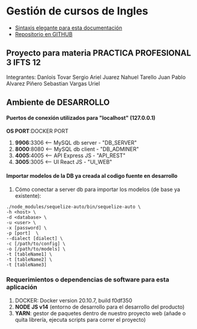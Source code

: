 # Gestión de cursos de Ingles
- [Sintaxis elegante para esta documentación](https://docs.github.com/es/github/writing-on-github/getting-started-with-writing-and-formatting-on-github/basic-writing-and-formatting-syntax)
- [Repositorio en GITHUB](https://github.com/sergioarieljuarez/ei-pp3-2022)

## Proyecto para materia PRACTICA PROFESIONAL 3 IFTS 12
Integrantes:
    Danlois Tovar
    Sergio Ariel Juarez
    Nahuel Tarello
    Juan Pablo Alvarez Piñero
    Sebastian Vargas
    Uriel

## Ambiente de DESARROLLO

#### Puertos de conexión utilizados para "localhost" (127.0.0.1)
**OS PORT**:DOCKER PORT
1. **9906**:3306 <-- MySQL db server - "DB_SERVER"
2. **8000**:8080 <-- MySQL db client - "DB_ADMINER"
3. **4005**:4005 <-- API Express JS - "API_REST"
4. **3005**:3005 <-- UI React JS - "UI_WEB"


#### Importar modelos de la DB ya creada al codigo fuente en desarrollo

1. Cómo conectar a server db para importar los modelos (de base ya existente):
```
./node_modules/sequelize-auto/bin/sequelize-auto \
-h <host> \
-d <database> \
-u <user> \
-x [password] \
-p [port]  \
--dialect [dialect] \
-c [/path/to/config] \
-o [/path/to/models] \
-t [tableName1] \
-t [tableName2] \
-t [tableName3]
```

### Requerimientos o dependencias de software para esta aplicación
1. DOCKER: Docker version 20.10.7, build f0df350
2. **NODE JS v14** (entorno de desarrollo para el desarrollo del producto)
3. **YARN**: gestor de paquetes dentro de nuestro proyecto web (añade o quita librería, ejecuta scripts para correr el proyecto)
